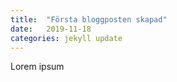 ```yaml
---
title:  "Första bloggposten skapad"
date:   2019-11-18  
categories: jekyll update
---
```


Lorem ipsum